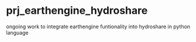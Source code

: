# prj_earthengine_hydroshare
ongoing work to integrate earthengine funtionality into hydroshare in python language
